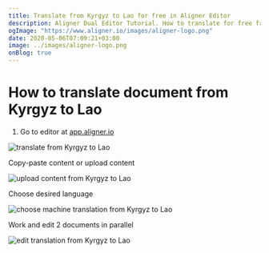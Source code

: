 ```yaml
---
title: Translate from Kyrgyz to Lao for free in Aligner Editor
description: Aligner Dual Editor Tutorial. How to translate for free from Kyrgyz to Lao. Aligner is multilingual document management platform. 
ogImage: "https://www.aligner.io/images/aligner-logo.png"
date: 2020-05-06T07:09:21+03:00
image: ../images/aligner-logo.png
onBlog: true
---
```


# How to translate document from Kyrgyz to Lao

1. Go to editor at [app.aligner.io](https://app.aligner.io "Aligner App web page")

![translate from Kyrgyz to Lao](../aligner-blank-editor.png "translate from Kyrgyz to Lao")

Copy-paste content or upload content

![upload content from Kyrgyz to Lao](../aligner-uploaded-document.png "upload content from Kyrgyz to Lao")

Choose desired language

![choose machine translation from Kyrgyz to Lao](../aligner-language-dropdown.png "choose machine translation from Kyrgyz to Lao")

Work and edit 2 documents in parallel

![edit translation from Kyrgyz to Lao](../aligner-double-sitded-editor.png "edit translation from Kyrgyz to Lao")

